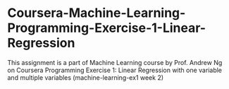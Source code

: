 # Coursera-Machine-Learning-Programming-Exercise-1-Linear-Regression
This assignment is a part of Machine Learning course by Prof. Andrew Ng on Coursera  Programming Exercise 1: Linear Regression with one variable and multiple variables  (machine-learning-ex1 week 2)
